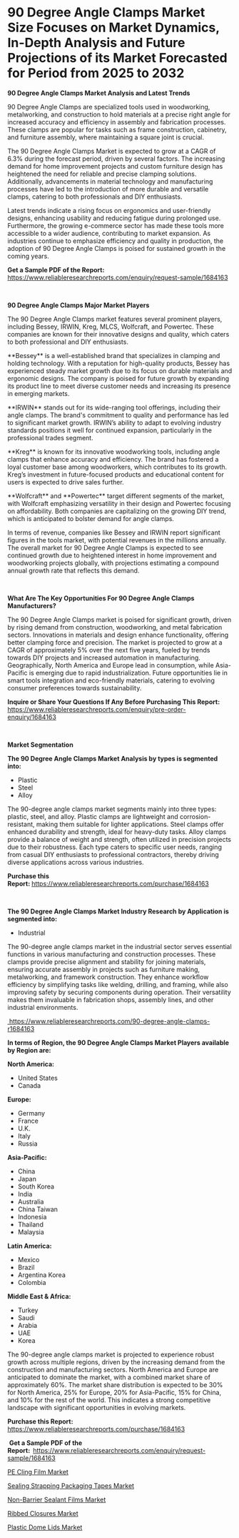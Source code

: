 <p><h1>90 Degree Angle Clamps Market Size Focuses on Market Dynamics, In-Depth Analysis and Future Projections of its Market Forecasted for Period from 2025 to 2032</h1></p><p><strong>90 Degree Angle Clamps Market Analysis and Latest Trends</strong></p>
<p><p>90 Degree Angle Clamps are specialized tools used in woodworking, metalworking, and construction to hold materials at a precise right angle for increased accuracy and efficiency in assembly and fabrication processes. These clamps are popular for tasks such as frame construction, cabinetry, and furniture assembly, where maintaining a square joint is crucial.</p><p>The 90 Degree Angle Clamps Market is expected to grow at a CAGR of 6.3% during the forecast period, driven by several factors. The increasing demand for home improvement projects and custom furniture design has heightened the need for reliable and precise clamping solutions. Additionally, advancements in material technology and manufacturing processes have led to the introduction of more durable and versatile clamps, catering to both professionals and DIY enthusiasts.</p><p>Latest trends indicate a rising focus on ergonomics and user-friendly designs, enhancing usability and reducing fatigue during prolonged use. Furthermore, the growing e-commerce sector has made these tools more accessible to a wider audience, contributing to market expansion. As industries continue to emphasize efficiency and quality in production, the adoption of 90 Degree Angle Clamps is poised for sustained growth in the coming years.</p></p>
<p><strong>Get a Sample PDF of the Report:&nbsp;</strong> <a href="https://www.reliableresearchreports.com/enquiry/request-sample/1684163?utm_campaign=48&utm_medium=2&utm_source=Github&utm_content=ia&utm_term=26032025&utm_id=90-degree-angle-clamps">https://www.reliableresearchreports.com/enquiry/request-sample/1684163</a></p>
<p>&nbsp;</p>
<p><strong>90 Degree Angle Clamps Major Market Players</strong></p>
<p><p>The 90 Degree Angle Clamps market features several prominent players, including Bessey, IRWIN, Kreg, MLCS, Wolfcraft, and Powertec. These companies are known for their innovative designs and quality, which caters to both professional and DIY enthusiasts.</p><p>**Bessey** is a well-established brand that specializes in clamping and holding technology. With a reputation for high-quality products, Bessey has experienced steady market growth due to its focus on durable materials and ergonomic designs. The company is poised for future growth by expanding its product line to meet diverse customer needs and increasing its presence in emerging markets.</p><p>**IRWIN** stands out for its wide-ranging tool offerings, including their angle clamps. The brand's commitment to quality and performance has led to significant market growth. IRWIN’s ability to adapt to evolving industry standards positions it well for continued expansion, particularly in the professional trades segment.</p><p>**Kreg** is known for its innovative woodworking tools, including angle clamps that enhance accuracy and efficiency. The brand has fostered a loyal customer base among woodworkers, which contributes to its growth. Kreg’s investment in future-focused products and educational content for users is expected to drive sales further.</p><p>**Wolfcraft** and **Powertec** target different segments of the market, with Wolfcraft emphasizing versatility in their design and Powertec focusing on affordability. Both companies are capitalizing on the growing DIY trend, which is anticipated to bolster demand for angle clamps.</p><p>In terms of revenue, companies like Bessey and IRWIN report significant figures in the tools market, with potential revenues in the millions annually. The overall market for 90 Degree Angle Clamps is expected to see continued growth due to heightened interest in home improvement and woodworking projects globally, with projections estimating a compound annual growth rate that reflects this demand.</p></p>
<p>&nbsp;</p>
<p><strong>What Are The Key Opportunities For 90 Degree Angle Clamps Manufacturers?</strong></p>
<p><p>The 90 Degree Angle Clamps market is poised for significant growth, driven by rising demand from construction, woodworking, and metal fabrication sectors. Innovations in materials and design enhance functionality, offering better clamping force and precision. The market is projected to grow at a CAGR of approximately 5% over the next five years, fueled by trends towards DIY projects and increased automation in manufacturing. Geographically, North America and Europe lead in consumption, while Asia-Pacific is emerging due to rapid industrialization. Future opportunities lie in smart tools integration and eco-friendly materials, catering to evolving consumer preferences towards sustainability.</p></p>
<p><strong>Inquire or Share Your Questions If Any Before Purchasing This Report:</strong> <a href="https://www.reliableresearchreports.com/enquiry/pre-order-enquiry/1684163?utm_campaign=48&utm_medium=2&utm_source=Github&utm_content=ia&utm_term=26032025&utm_id=90-degree-angle-clamps">https://www.reliableresearchreports.com/enquiry/pre-order-enquiry/1684163</a></p>
<p>&nbsp;</p>
<p><strong>Market Segmentation</strong></p>
<p><strong>The 90 Degree Angle Clamps Market Analysis by types is segmented into:</strong></p>
<p><ul><li>Plastic</li><li>Steel</li><li>Alloy</li></ul></p>
<p><p>The 90-degree angle clamps market segments mainly into three types: plastic, steel, and alloy. Plastic clamps are lightweight and corrosion-resistant, making them suitable for lighter applications. Steel clamps offer enhanced durability and strength, ideal for heavy-duty tasks. Alloy clamps provide a balance of weight and strength, often utilized in precision projects due to their robustness. Each type caters to specific user needs, ranging from casual DIY enthusiasts to professional contractors, thereby driving diverse applications across various industries.</p></p>
<p><strong>Purchase this Report:&nbsp;</strong><a href="https://www.reliableresearchreports.com/purchase/1684163?utm_campaign=48&utm_medium=2&utm_source=Github&utm_content=ia&utm_term=26032025&utm_id=90-degree-angle-clamps">https://www.reliableresearchreports.com/purchase/1684163</a></p>
<p>&nbsp;</p>
<p><strong>The 90 Degree Angle Clamps Market Industry Research by Application is segmented into:</strong></p>
<p><ul><li>Industrial</li></ul></p>
<p><p>The 90-degree angle clamps market in the industrial sector serves essential functions in various manufacturing and construction processes. These clamps provide precise alignment and stability for joining materials, ensuring accurate assembly in projects such as furniture making, metalworking, and framework construction. They enhance workflow efficiency by simplifying tasks like welding, drilling, and framing, while also improving safety by securing components during operation. Their versatility makes them invaluable in fabrication shops, assembly lines, and other industrial environments.</p></p>
<p><a href="https://www.reliableresearchreports.com/90-degree-angle-clamps-r1684163?utm_campaign=48&utm_medium=2&utm_source=Github&utm_content=ia&utm_term=26032025&utm_id=90-degree-angle-clamps">&nbsp;https://www.reliableresearchreports.com/90-degree-angle-clamps-r1684163</a></p>
<p><strong>In terms of Region, the 90 Degree Angle Clamps Market Players available by Region are:</strong></p>
<p>
    <p> <strong> North America: </strong>
        <ul>
            <li>United States</li>
            <li>Canada</li>
        </ul>
        </p> 
    <p> <strong> Europe: </strong>
        <ul>
            <li>Germany</li>
            <li>France</li>
            <li>U.K.</li>
            <li>Italy</li>
            <li>Russia</li>
        </ul>
        </p> 
    <p> <strong> Asia-Pacific: </strong>
        <ul>
            <li>China</li>
            <li>Japan</li>
            <li>South Korea</li>
            <li>India</li>
            <li>Australia</li>
            <li>China Taiwan</li>
            <li>Indonesia</li>
            <li>Thailand</li>
            <li>Malaysia</li>
        </ul>
        </p> 
    <p> <strong> Latin America: </strong>
        <ul>
            <li>Mexico</li>
            <li>Brazil</li>
            <li>Argentina Korea</li>
            <li>Colombia</li>
        </ul>
        </p> 
    <p> <strong> Middle East & Africa: </strong>
        <ul>
            <li>Turkey</li>
            <li>Saudi</li>
            <li>Arabia</li>
            <li>UAE</li>
            <li>Korea</li>
        </ul>
    </p>
    </p>
<p><p>The 90-degree angle clamps market is projected to experience robust growth across multiple regions, driven by the increasing demand from the construction and manufacturing sectors. North America and Europe are anticipated to dominate the market, with a combined market share of approximately 60%. The market share distribution is expected to be 30% for North America, 25% for Europe, 20% for Asia-Pacific, 15% for China, and 10% for the rest of the world. This indicates a strong competitive landscape with significant opportunities in evolving markets.</p></p>
<p><strong>Purchase this Report: </strong><a href="https://www.reliableresearchreports.com/purchase/1684163?utm_campaign=48&utm_medium=2&utm_source=Github&utm_content=ia&utm_term=26032025&utm_id=90-degree-angle-clamps">https://www.reliableresearchreports.com/purchase/1684163</a></p>
<p>&nbsp;<strong>Get a Sample PDF of the Report:&nbsp;&nbsp;</strong><a href="https://www.reliableresearchreports.com/enquiry/request-sample/1684163?utm_campaign=48&utm_medium=2&utm_source=Github&utm_content=ia&utm_term=26032025&utm_id=90-degree-angle-clamps">https://www.reliableresearchreports.com/enquiry/request-sample/1684163</a></p>
<p><strong></strong></p>
<p><p><a href="https://github.com/variothonia/Market-Research-Report-List-1/blob/main/pe-cling-film-market.md?utm_campaign=48&utm_medium=2&utm_source=Github&utm_content=ia&utm_term=26032025&utm_id=90-degree-angle-clamps">PE Cling Film Market</a></p><p><a href="https://github.com/kaforarvero/Market-Research-Report-List-1/blob/main/sealing-strapping-packaging-tapes-market.md?utm_campaign=48&utm_medium=2&utm_source=Github&utm_content=ia&utm_term=26032025&utm_id=90-degree-angle-clamps">Sealing Strapping Packaging Tapes Market</a></p><p><a href="https://github.com/lalkobrinarb/Market-Research-Report-List-1/blob/main/non-barrier-sealant-films-market.md?utm_campaign=48&utm_medium=2&utm_source=Github&utm_content=ia&utm_term=26032025&utm_id=90-degree-angle-clamps">Non-Barrier Sealant Films Market</a></p><p><a href="https://github.com/hutchkloor4x/Market-Research-Report-List-1/blob/main/ribbed-closures-market.md?utm_campaign=48&utm_medium=2&utm_source=Github&utm_content=ia&utm_term=26032025&utm_id=90-degree-angle-clamps">Ribbed Closures Market</a></p><p><a href="https://github.com/berkemiars2j/Market-Research-Report-List-1/blob/main/plastic-dome-lids-market.md?utm_campaign=48&utm_medium=2&utm_source=Github&utm_content=ia&utm_term=26032025&utm_id=90-degree-angle-clamps">Plastic Dome Lids Market</a></p></p>